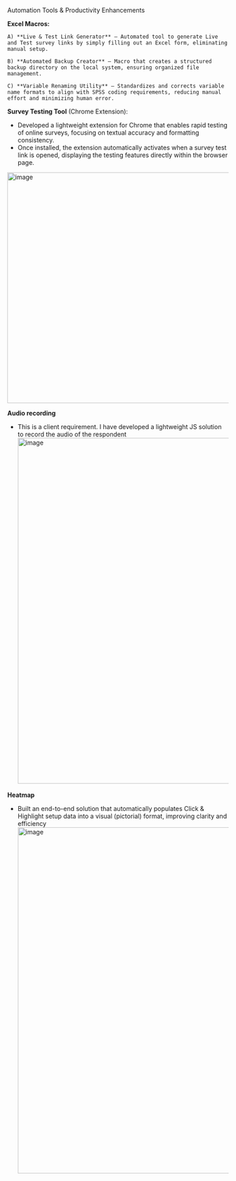 Automation Tools & Productivity Enhancements

**Excel Macros:**

    A) **Live & Test Link Generator** – Automated tool to generate Live and Test survey links by simply filling out an Excel form, eliminating manual setup.
  
    B) **Automated Backup Creator** – Macro that creates a structured backup directory on the local system, ensuring organized file management.
  
    C) **Variable Renaming Utility** – Standardizes and corrects variable name formats to align with SPSS coding requirements, reducing manual effort and minimizing human error.

**Survey Testing Tool** (Chrome Extension):
  -  Developed a lightweight extension for Chrome that enables rapid testing of online surveys, focusing on textual accuracy and formatting consistency.
  -  Once installed, the extension automatically activates when a survey test link is opened, displaying the testing features directly within the browser page.
<img width="1090" height="524" alt="image" src="https://github.com/user-attachments/assets/4c7971d4-7b9f-4508-9934-fb380a218e35" />

**Audio recording**
  -  This is a client requirement. I have developed a lightweight JS solution to record the audio of the respondent
    <img width="1705" height="785" alt="image" src="https://github.com/user-attachments/assets/e8463149-9e48-4f9c-9393-dd8246a95ae5" />

**Heatmap**
  -    Built an end-to-end solution that automatically populates Click & Highlight setup data into a visual (pictorial) format, improving clarity and efficiency
    <img width="1905" height="786" alt="image" src="https://github.com/user-attachments/assets/8680f328-bbfc-43af-b301-2b5afe525062" />
